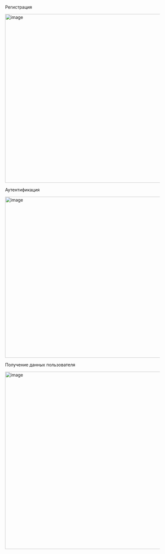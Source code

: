 
Регистрация

<img width="883" height="548" alt="image" src="https://github.com/user-attachments/assets/15138591-9255-4d9d-86ca-756b51cfd91d" />


Аутентификация

<img width="836" height="523" alt="image" src="https://github.com/user-attachments/assets/1519e01a-1b2e-488d-945b-2c946a63f786" />


Получение данных пользователя

<img width="913" height="576" alt="image" src="https://github.com/user-attachments/assets/da9487af-c2dd-4ec9-a304-bcacda35019b" />


